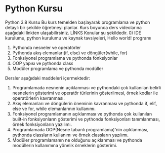 # Python Kursu
Python 3.8 Kursu
Bu kurs temelden başlayarak programlama ve python detaylı bir şekilde öğretmeyi planlar.
Kurs boyunca ders videolarına aşağıdaki linkten ulaşabilirsiniz.
LİNKS
Konular şu şekildedir.
0) IDE kurulumu, python kurulumu ve kaynak tavsiyeleri, Hello world! programı
1) Pythonda nesneler ve operatörler
2) Pythonda akış elemanları(if, else) ve döngüler(while, for)
3) Fonksiyonel programlama ve pythonda fonksiyonlar
4) OOP yapısı ve pythonda class
5) Modüler programlama ve pythonda modüller

Dersler aşağıdaki maddeleri içermektedir:
  1) Programlamada nesnenin açıklanması ve pythondaki çok kullanılan belirli nesnelerin gösterimi ve operatör türlerinin gösterilmesi, örnek kodlar ile operatörlerin kavranması.
  2) Akış elemanları ve döngülerin öneminin kavranması ve pythonda if, elif, else ve for, while elemanlarının kullanımı.
  3) Fonksiyonel programlamanın açıklanması ve pythonda çok kullanılan built-in fonksiyonların gösterimi ve pythonda fonksiyonları tanımlanması, örnek fonksiyonların yazılımı.
  4) Programlamada OOP(Nesne tabanlı programlama)'nin açıklanması, pythonda classların kullanımı ve örnek classların yazılımı.
  5) Modüler programlamanın ne olduğunu açıklanması ve pythonda modüllerin kullanımına yönelik örneklerin gösterimi.
